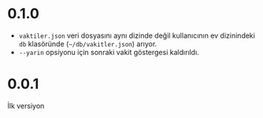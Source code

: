 # 0.1.0
- `vaktiler.json` veri dosyasını aynı dizinde değil kullanıcının ev dizinindeki `db` klasöründe (`~/db/vakitler.json`) arıyor.
- `--yarin` opsiyonu için sonraki vakit göstergesi kaldırıldı.

# 0.0.1
İlk versiyon